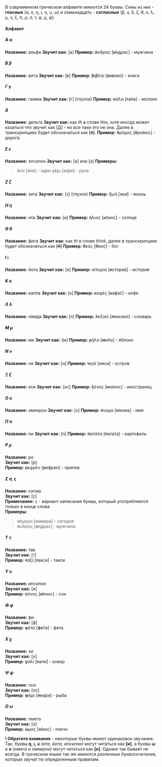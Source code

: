 В современном греческом алфавите имеются 24 буквы. Семь из них - **гласные** (α, ε, η, ι, о, υ, ω) и семьнадцать - **согласные** (β, γ, δ, ζ, θ, κ, λ, μ, ν, ξ, π, ρ, σ, τ, φ, χ, ψ). 

#### Алфавит
##### Α α
**Название:** альфа
**Звучит как:** [а]
**Пример:** ~~ά~~νδρας [~~а́~~ндрас] - мужчина

##### Β β  
**Название:** вита
**Звучит как:** [в]
**Пример:** ~~β~~ι~~β~~λίο [~~в~~и~~в~~ли́о] - книга

##### Γ γ
**Название:** гамма
**Звучит как:** [г] (глухое)
**Пример:** ~~γ~~άλα [~~г~~а́ла] - молоко

##### Δ 
**Название:** дельта
**Звучит как:** как *th* в слове *this*, хотя иногда может казаться что звучит как [Д] - но все таки это не она. Далее в транскрипциях будет обозначаться как ~~[ð]~~.
**Пример:** ~~δ~~ρόμος [~~ð~~ро́мос] - дорога  
  
##### Ε ε
**Название:** эпсилон
**Звучит как:** [е] или [э]
**Примеры:**  
> ~~έ~~να [~~э́~~на] - один
> χ~~έ~~ρι [хе́ри] - рука

##### Ζ ζ
**Название:** зита
**Звучит как:**  [з] (глухое)
**Пример:** ~~ζ~~ωή [~~з~~ои́] - жизнь

##### Η η
**Название:** ита
**Звучит как:** [и]
**Пример:** ~~ή~~λιος [~~и́~~лиос] - солнце

##### Θ θ
**Название:** фита
**Звучит как:** как *th* в слове *think*, далее в транскрипциях будет обозначаться как ~~[θ]~~
**Пример:** ~~θ~~εός [~~θ~~ео́с] - бог  
  
##### Ι ι
**Название:** йота
**Звучит как:** [и]
**Пример:** ~~ι~~στορία [~~и~~стори́а] - история

##### Κ κ
**Название:** каппа
**Звучит как:** [к]
**Пример:** ~~κ~~αφές [~~к~~афэ́с] - кофе

##### Λ λ
**Название:** лямда
**Звучит как:** [л]
**Пример:** ~~λ~~εξικό [~~л~~ексико́] - словарь

##### Μ μ
**Название:** ми
**Звучит как:** [м]
**Пример:** ~~μ~~ήλο [~~м~~и́ло] - яблоко

##### Ν ν
**Название:** ни
**Звучит как:** [н]
**Пример:** ~~ν~~ησί [~~н~~иси́] - остров

##### Ξ ξ
**Название:** кси
**Звучит как:** [кс]
**Пример:** ~~ξ~~ένος [~~кс~~е́нос] - иностранец

##### Ο ο
**Название:** омикрон
**Звучит как:** [о]
**Пример:** ~~ό~~νομα [~~о́~~нома] - имя

##### Π π
**Название:** пи
**Звучит как:** [п]
**Пример:** ~~π~~ατάτα [~~п~~ата́та] - картофель  

##### Ρ ρ  
**Название:** ро  
**Звучит как:** [р]  
**Пример:** ~~ρ~~εφρέν [~~р~~ефре́н] - припев  

##### Σ σ, ς  
**Название:** сигма  
**Звучит как:** [с]  
**Примечание:** ς - вариант написания буквы, который употребляется только в конце слова  
**Примеры:**
> ~~σ~~ήμερα [~~с~~и́мера] - сегодня  
> ~~ά~~νδρας [~~а́~~ндрас] - мужчина

##### Τ τ  
**Название:** тав  
**Звучит как:** [т]  
**Пример:** ~~τ~~αξί [~~т~~акси́] - такси  

##### Υ υ  
**Название:** ипсилон  
**Звучит как:** [и]  
**Пример:** ~~ύ~~πνος [~~и́~~пнос] - сон  

##### Φ φ  
**Название:** фи  
**Звучит как:** [ф]  
**Пример:** ~~φ~~έτα [~~ф~~е́та] - фета  

##### Χ χ  
**Название:** хи  
**Звучит как:** [х]  
**Пример:** ~~χ~~αλί [~~х~~али́] - ковер  

##### Ψ ψ  
**Название:** пси  
**Звучит как:** [пс]  
**Пример:** ~~ψ~~άρι [~~пс~~а́ри] - рыба  

##### Ω ω  
**Название:** омега  
**Звучит как:** [о]  
**Пример:** ~~ώ~~μος [~~о́~~мос] - плечо  
  
**! Обратите внимание** - некоторые буквы имеют одинаковое звучание. Так, буквы **η, ι, υ** *(ита, йота, ипсилон)* могут читаться как **[и]**, а буквы **ω** и **ο** *(омега и омикрон)* могут читаться как **[o]**. Однако так бывает не всегда. В греческом языке так же имеются различные буквосочетания, которые звучат по определенным правилам.  

